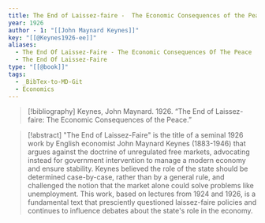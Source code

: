 ```yaml
---
title: The End of Laissez-faire -  The Economic Consequences of the Peace
year: 1926
author - 1: "[[John Maynard Keynes]]"
key: "[[@Keynes1926-ee]]"
aliases:
  - The End Of Laissez-Faire - The Economic Consequences Of The Peace
  - The End Of Laissez-Faire
type: "[[@book]]"
tags:
  - _BibTex-to-MD-Git
  - Economics
---
```


> [!bibliography]
> Keynes, John Maynard. 1926. “The End of Laissez-faire: The Economic Consequences of the Peace.” 

> [!abstract]
> "The End of Laissez-Faire" is the title of a seminal 1926 work by English economist John Maynard Keynes (1883-1946) that argues against the doctrine of unregulated free markets, advocating instead for government intervention to manage a modern economy and ensure stability. Keynes believed the role of the state should be determined case-by-case, rather than by a general rule, and challenged the notion that the market alone could solve problems like unemployment. This work, based on lectures from 1924 and 1926, is a fundamental text that presciently questioned laissez-faire policies and continues to influence debates about the state's role in the economy.